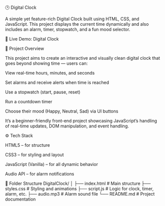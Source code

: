 🕒 Digital Clock

A simple yet feature-rich Digital Clock built using HTML, CSS, and JavaScript.
This project displays the current time dynamically and also includes an alarm, timer, stopwatch, and a fun mood selector.

🔗 Live Demo: Digital Clock



📌 Project Overview

This project aims to create an interactive and visually clean digital clock that goes beyond showing time — users can:

View real-time hours, minutes, and seconds

Set alarms and receive alerts when time is reached

Use a stopwatch (start, pause, reset)

Run a countdown timer

Choose their mood (Happy, Neutral, Sad) via UI buttons

It’s a beginner-friendly front-end project showcasing JavaScript’s handling of real-time updates, DOM manipulation, and event handling.

⚙️ Tech Stack

HTML5 – for structure

CSS3 – for styling and layout

JavaScript (Vanilla) – for all dynamic behavior

Audio API – for alarm notifications

🧩 Folder Structure
DigitalClock/
│
├── index.html      # Main structure
├── styles.css      # Styling and animations
├── script.js       # Logic for clock, timer, alarm, etc.
├── audio.mp3       # Alarm sound file
└── README.md       # Project documentation
